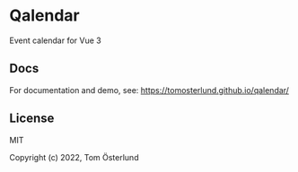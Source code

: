 # Qalendar

Event calendar for Vue 3

## Docs

For documentation and demo, see: https://tomosterlund.github.io/qalendar/

## License

MIT

Copyright (c) 2022, Tom Österlund